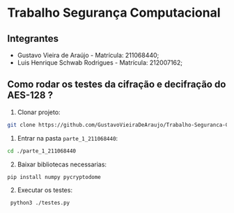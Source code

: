 # Trabalho Segurança Computacional

## Integrantes

- Gustavo Vieira de Araújo - Matrícula: 211068440;
- Luis Henrique Schwab Rodrigues - Matrícula: 212007162;

## Como rodar os testes da cifração e decifração do AES-128 ?

1. Clonar projeto:

```bash
git clone https://github.com/GustavoVieiraDeAraujo/Trabalho-Seguranca-Computacional.git
```

1. Entrar na pasta `parte_1_211068440`:

```bash
cd ./parte_1_211068440
```

2. Baixar bibliotecas necessarias:

```bash
pip install numpy pycryptodome
```

2. Executar os testes:

```bash
 python3 ./testes.py
```
